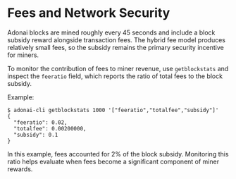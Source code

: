 # Fees and Network Security

Adonai blocks are mined roughly every 45 seconds and include a block subsidy
reward alongside transaction fees. The hybrid fee model produces relatively
small fees, so the subsidy remains the primary security incentive for miners.

To monitor the contribution of fees to miner revenue, use `getblockstats` and
inspect the `feeratio` field, which reports the ratio of total fees to the block
subsidy.

Example:

```
$ adonai-cli getblockstats 1000 '["feeratio","totalfee","subsidy"]'
{
  "feeratio": 0.02,
  "totalfee": 0.00200000,
  "subsidy": 0.1
}
```

In this example, fees accounted for 2% of the block subsidy. Monitoring this
ratio helps evaluate when fees become a significant component of miner rewards.
